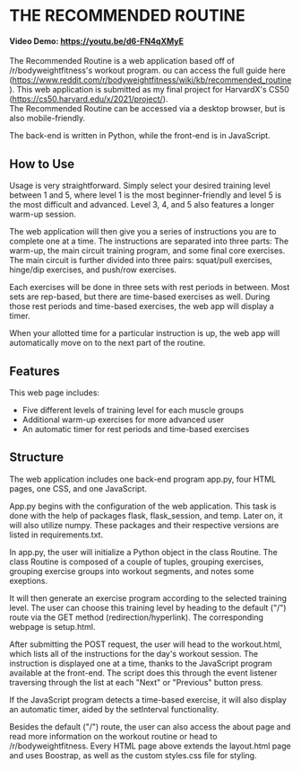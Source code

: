 # THE RECOMMENDED ROUTINE
#### Video Demo: https://youtu.be/d6-FN4qXMyE

The Recommended Routine is a web application based off of
/r/bodyweightfitness's workout program. ou can access the full guide here
(https://www.reddit.com/r/bodyweightfitness/wiki/kb/recommended_routine).
This web application is submitted as my final project for HarvardX's CS50
(https://cs50.harvard.edu/x/2021/project/).     
The Recommended Routine can be accessed via a desktop browser,
but is also mobile-friendly.

The back-end is written in Python, while the front-end is in JavaScript.

## How to Use

Usage is very straightforward. Simply select your desired training level  
between 1 and 5, where level 1 is the most beginner-friendly
and level 5 is the most difficult and advanced.
Level 3, 4, and 5 also features a longer warm-up session.

The web application will then give you a series of instructions you are
to complete one at a time. The instructions are separated into three parts:
The warm-up, the main circuit training program, and some final core exercises.
The main circuit is further divided into three pairs:
squat/pull exercises, hinge/dip exercises, and push/row exercises.

Each exercises will be done in three sets with rest periods in between.
Most sets are rep-based, but there are time-based exercises as well.
During those rest periods and time-based exercises,
the web app will display a timer.

When your allotted time for a particular instruction is up,
the web app will automatically move on to the next part of the routine.

## Features

This web page includes:
* Five different levels of training level for each muscle groups
* Additional warm-up exercises for more advanced user
* An automatic timer for rest periods and time-based exercises

## Structure

The web application includes one back-end program app.py,
four HTML pages, one CSS, and one JavaScript.

App.py begins with the configuration of the web application.
This task is done with the help of packages flask, flask_session,
and temp. Later on, it will also utilize numpy.
These packages and their respective versions are listed in requirements.txt.

In app.py, the user will initialize a Python object in the class Routine.
The class Routine is composed of a couple of tuples,
grouping exercises, grouping exercise groups into workout segments,
and notes some exeptions.

It will then generate an exercise program according to the selected training level.
The user can choose this training level by heading to the default ("/") route
via the GET method (redirection/hyperlink). The corresponding webpage is setup.html.

After submitting the POST request, the user will head to the workout.html,
which lists all of the instructions for the day's workout session.
The instruction is displayed one at a time, thanks to the JavaScript program
available at the front-end. The script does this through the event listener
traversing through the list at each "Next" or "Previous" button press.

If the JavaScript program detects a time-based exercise,
it will also display an automatic timer, aided by the setInterval functionality.

Besides the default ("/") route, the user can also access the about page
and read more information on the workout routine or head to /r/bodyweightfitness.
Every HTML page above extends the layout.html page and uses Boostrap,
as well as the custom styles.css file for styling.
